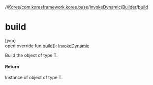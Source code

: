 //[Kores](../../../../index.md)/[com.koresframework.kores.base](../../index.md)/[InvokeDynamic](../index.md)/[Builder](index.md)/[build](build.md)

# build

[jvm]\
open override fun [build](build.md)(): [InvokeDynamic](../index.md)

Build the object of type T.

#### Return

Instance of object of type T.
